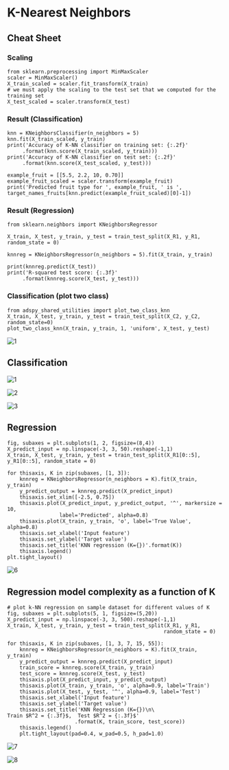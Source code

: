 # K-Nearest Neighbors

## Cheat Sheet

### Scaling 
```
from sklearn.preprocessing import MinMaxScaler
scaler = MinMaxScaler()
X_train_scaled = scaler.fit_transform(X_train)
# we must apply the scaling to the test set that we computed for the training set
X_test_scaled = scaler.transform(X_test)
```


### Result (Classification)

```
knn = KNeighborsClassifier(n_neighbors = 5)
knn.fit(X_train_scaled, y_train)
print('Accuracy of K-NN classifier on training set: {:.2f}'
     .format(knn.score(X_train_scaled, y_train)))
print('Accuracy of K-NN classifier on test set: {:.2f}'
     .format(knn.score(X_test_scaled, y_test)))

example_fruit = [[5.5, 2.2, 10, 0.70]]
example_fruit_scaled = scaler.transform(example_fruit)
print('Predicted fruit type for ', example_fruit, ' is ', target_names_fruits[knn.predict(example_fruit_scaled)[0]-1])

```       

### Result (Regression)

```
from sklearn.neighbors import KNeighborsRegressor

X_train, X_test, y_train, y_test = train_test_split(X_R1, y_R1, random_state = 0)

knnreg = KNeighborsRegressor(n_neighbors = 5).fit(X_train, y_train)

print(knnreg.predict(X_test))
print('R-squared test score: {:.3f}'
     .format(knnreg.score(X_test, y_test)))
```

### Classification (plot two class)

```
from adspy_shared_utilities import plot_two_class_knn
X_train, X_test, y_train, y_test = train_test_split(X_C2, y_C2, random_state=0)
plot_two_class_knn(X_train, y_train, 1, 'uniform', X_test, y_test)

```
![1](https://pawan-mittal.github.io/allassets.github.io/data-science/machine-learning-python/charts/module2/5.png)


## Classification

![1](https://pawan-mittal.github.io/allassets.github.io/data-science/machine-learning-python/models/supervised/knn/classified/1.png)

![2](https://pawan-mittal.github.io/allassets.github.io/data-science/machine-learning-python/models/supervised/knn/classified/2.png)

![3](https://pawan-mittal.github.io/allassets.github.io/data-science/machine-learning-python/models/supervised/knn/classified/3.png)

## Regression

```
fig, subaxes = plt.subplots(1, 2, figsize=(8,4))
X_predict_input = np.linspace(-3, 3, 50).reshape(-1,1)
X_train, X_test, y_train, y_test = train_test_split(X_R1[0::5], y_R1[0::5], random_state = 0)

for thisaxis, K in zip(subaxes, [1, 3]):
    knnreg = KNeighborsRegressor(n_neighbors = K).fit(X_train, y_train)
    y_predict_output = knnreg.predict(X_predict_input)
    thisaxis.set_xlim([-2.5, 0.75])
    thisaxis.plot(X_predict_input, y_predict_output, '^', markersize = 10,
                 label='Predicted', alpha=0.8)
    thisaxis.plot(X_train, y_train, 'o', label='True Value', alpha=0.8)
    thisaxis.set_xlabel('Input feature')
    thisaxis.set_ylabel('Target value')
    thisaxis.set_title('KNN regression (K={})'.format(K))
    thisaxis.legend()
plt.tight_layout()
```
![6](https://pawan-mittal.github.io/allassets.github.io/data-science/machine-learning-python/charts/module2/6.png)

## Regression model complexity as a function of K

```
# plot k-NN regression on sample dataset for different values of K
fig, subaxes = plt.subplots(5, 1, figsize=(5,20))
X_predict_input = np.linspace(-3, 3, 500).reshape(-1,1)
X_train, X_test, y_train, y_test = train_test_split(X_R1, y_R1,
                                                   random_state = 0)

for thisaxis, K in zip(subaxes, [1, 3, 7, 15, 55]):
    knnreg = KNeighborsRegressor(n_neighbors = K).fit(X_train, y_train)
    y_predict_output = knnreg.predict(X_predict_input)
    train_score = knnreg.score(X_train, y_train)
    test_score = knnreg.score(X_test, y_test)
    thisaxis.plot(X_predict_input, y_predict_output)
    thisaxis.plot(X_train, y_train, 'o', alpha=0.9, label='Train')
    thisaxis.plot(X_test, y_test, '^', alpha=0.9, label='Test')
    thisaxis.set_xlabel('Input feature')
    thisaxis.set_ylabel('Target value')
    thisaxis.set_title('KNN Regression (K={})\n\
Train $R^2 = {:.3f}$,  Test $R^2 = {:.3f}$'
                      .format(K, train_score, test_score))
    thisaxis.legend()
    plt.tight_layout(pad=0.4, w_pad=0.5, h_pad=1.0)
```
![7](https://pawan-mittal.github.io/allassets.github.io/data-science/machine-learning-python/charts/module2/7.png)

![8](https://pawan-mittal.github.io/allassets.github.io/data-science/machine-learning-python/charts/module2/8.png)

